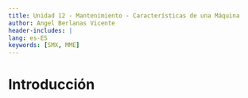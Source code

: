 ```yaml
---
title: Unidad 12 - Mantenimiento - Características de una Máquina
author: Angel Berlanas Vicente
header-includes: |
lang: es-ES
keywords: [SMX, MME]
---
```


# Introducción

# 
